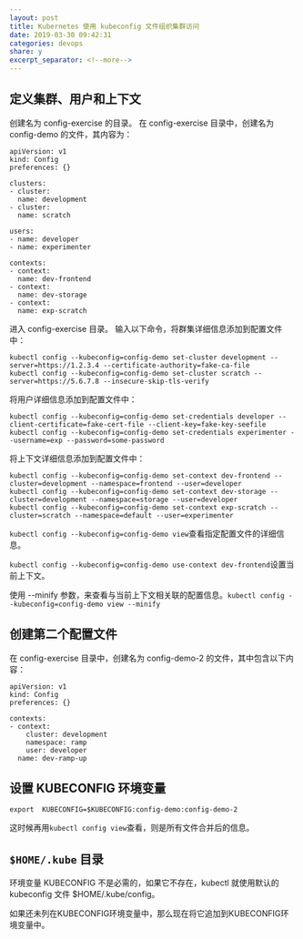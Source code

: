 ```yaml
---
layout: post
title: Kubernetes 使用 kubeconfig 文件组织集群访问
date: 2019-03-30 09:42:31
categories: devops
share: y
excerpt_separator: <!--more-->
---
```



<!--more-->

## 定义集群、用户和上下文

创建名为 config-exercise 的目录。 在 config-exercise 目录中，创建名为 config-demo 的文件，其内容为：

```
apiVersion: v1
kind: Config
preferences: {}

clusters:
- cluster:
  name: development
- cluster:
  name: scratch

users:
- name: developer
- name: experimenter

contexts:
- context:
  name: dev-frontend
- context:
  name: dev-storage
- context:
  name: exp-scratch
```

进入 config-exercise 目录。 输入以下命令，将群集详细信息添加到配置文件中：

```
kubectl config --kubeconfig=config-demo set-cluster development --server=https://1.2.3.4 --certificate-authority=fake-ca-file
kubectl config --kubeconfig=config-demo set-cluster scratch --server=https://5.6.7.8 --insecure-skip-tls-verify
```

将用户详细信息添加到配置文件中：

```
kubectl config --kubeconfig=config-demo set-credentials developer --client-certificate=fake-cert-file --client-key=fake-key-seefile
kubectl config --kubeconfig=config-demo set-credentials experimenter --username=exp --password=some-password
```

将上下文详细信息添加到配置文件中：

```
kubectl config --kubeconfig=config-demo set-context dev-frontend --cluster=development --namespace=frontend --user=developer
kubectl config --kubeconfig=config-demo set-context dev-storage --cluster=development --namespace=storage --user=developer
kubectl config --kubeconfig=config-demo set-context exp-scratch --cluster=scratch --namespace=default --user=experimenter
```

`kubectl config --kubeconfig=config-demo view`查看指定配置文件的详细信息。

`kubectl config --kubeconfig=config-demo use-context dev-frontend`设置当前上下文。

使用 --minify 参数，来查看与当前上下文相关联的配置信息。`kubectl config --kubeconfig=config-demo view --minify`

## 创建第二个配置文件

在 config-exercise 目录中，创建名为 config-demo-2 的文件，其中包含以下内容：

```
apiVersion: v1
kind: Config
preferences: {}

contexts:
- context:
    cluster: development
    namespace: ramp
    user: developer
  name: dev-ramp-up
```

## 设置 KUBECONFIG 环境变量

`export  KUBECONFIG=$KUBECONFIG:config-demo:config-demo-2`

这时候再用`kubectl config view`查看，则是所有文件合并后的信息。

## `$HOME/.kube` 目录

环境变量 KUBECONFIG 不是必需的，如果它不存在，kubectl 就使用默认的 kubeconfig 文件 $HOME/.kube/config。

如果还未列在KUBECONFIG环境变量中，那么现在将它追加到KUBECONFIG环境变量中。























